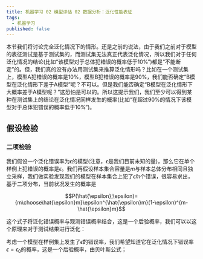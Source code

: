 ```yaml
---
title: 机器学习 02 模型评估 02 数据分析：泛化性能表征
tags: 
  - 机器学习
published: false
---
```


本节我们将讨论完全泛化情况下的情形。还是之前的说法，由于我们之前对于模型的表征测试是基于测试集的，而测试集无法真正代表泛化情况，所以我们对于任何泛化情况的结论(比如“该模型对于总体犯错误的概率低于10%”)都是“不能断定”的。但，我们真的没有办法用测试集来推算泛化情形吗？比如在一个测试集上，模型A犯错误的概率是10%，模型B犯错误的概率是90%，我们能否确定“B模型在泛化情形下差于A模型”呢？不可以。但是我们能否确定“B模型在泛化情形下大概率差于A模型呢？”这恐怕是可以的。所以这提示我们，我们至少可以得到某种在测试集上的结论在泛化情况同样发生的概率(比如“在超过90%的情况下该模型对于总体犯错误的概率低于10%”)。

## 假设检验

### 二项检验

我们假设一个泛化错误率为$\epsilon$的模型(注意，$\epsilon$是我们目前未知的量)，那么它在单个样例上犯错误的概率是$\epsilon$。我们再假设样本集合容量是$m$与样本总体分布相同且独立采样，我们做实验发现我们的模型在样本集合上犯了$\hat{\epsilon}m$个错误，很容易求出，基于二项分布，当前状况发生的概率是  

$$P(\hat{\epsilon};\epsilon)={m\choose\hat{\epsilon}m}\epsilon^{\hat{\epsilon}m}(1-\epsilon)^{m-\hat{\epsilon}m}$$

这个式子将泛化错误概率与观测错误概率结合，这是一个后验概率，我们可以以这个原理来对于测试结果进行泛化：

考虑一个模型在样例集上发生了$\hat{\epsilon}$的错误率，我们希望知道它在泛化情况下错误率$\epsilon = \epsilon_0$的概率，这是一个后验概率，由贝叶斯公式；